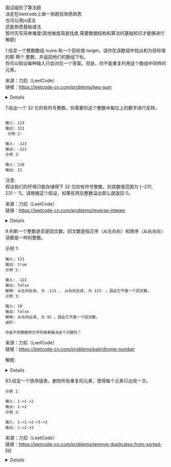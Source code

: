 面试碰到了算法题  
决定在leetcode上做一些题目熟悉熟悉  
也可以用js语法  
还能熟悉基础语法  
暂时先写简单难度(其他难度简直找虐,需要数据结构和算法的基础知识才能够进行解题)  

  
  
1.给定一个整数数组 nums 和一个目标值 target，请你在该数组中找出和为目标值的那 两个 整数，并返回他们的数组下标。  
你可以假设每种输入只会对应一个答案。但是，你不能重复利用这个数组中同样的元素。  
  
来源：力扣（LeetCode）  
链接：https://leetcode-cn.com/problems/two-sum  
  
<details>  
  
解题:  
1.遍历  
```
var twoSum = function(nums, target) {
    for(let i = 0; i < nums.length; i++) {
        for(let j = i + 1; j < nums.length ; j++) {
            if(nums[i] + nums[j] === target) {
                return [i,j];
            }
        }
    }
};  
```
188ms  
2.使用filter替代第一个for循环  
```
var twoSum = function(nums, target) {
    let i,j;
    nums.filter((num,index,nums) => {
        for(let k = index + 1,len = nums.length; k < len; k++) {
            if(num + nums[k] === target) {
                i = index;
                j = k;
                break;
            }
        }
    })
    return [i,j];
};
```
148ms  
  
其他解法不太看得懂,就这样吧先  

</details>  
  
7.给出一个 32 位的有符号整数，你需要将这个整数中每位上的数字进行反转。
```示例 1:

输入: 123
输出: 321
 示例 2:

输入: -123
输出: -321
示例 3:

输入: 120
输出: 21
```
注意:  
假设我们的环境只能存储得下 32 位的有符号整数，则其数值范围为 [−231,  231 − 1]。请根据这个假设，如果反转后整数溢出那么就返回 0。  
  
来源：力扣（LeetCode）  
链接：https://leetcode-cn.com/problems/reverse-integer  
  
<details>    
  
解题:  
转数组用数组reverse然后转回数字
```
var reverse = function(x) {
    let ans;
    let max = Math.pow(2,31);
    if(x < 0) {
        ans = Number.parseInt((-x).toString(10).split('').reverse().join(''));
        return (ans > max) ? 0: -ans;
    } else {
        ans = Number.parseInt(x.toString(10).split('').reverse().join(''));
        return (ans > max - 1) ? 0: ans;
    }
};
```
同样是暴力方法  
92ms  

</details> 


9.判断一个整数是否是回文数。回文数是指正序（从左向右）和倒序（从右向左）读都是一样的整数。  
  
示例 1:  
```
输入: 121
输出: true
示例 2:

输入: -121
输出: false
解释: 从左向右读, 为 -121 。 从右向左读, 为 121- 。因此它不是一个回文数。
示例 3:

输入: 10
输出: false
解释: 从右向左读, 为 01 。因此它不是一个回文数。
进阶:

你能不将整数转为字符串来解决这个问题吗？
```
来源：力扣（LeetCode）  
链接：https://leetcode-cn.com/problems/palindrome-number  

解题:  
<details>  
字符串法  
  
```
var isPalindrome = function(x) {
    if(x < 0) return false;
    if(x.toString(10).split('').reverse().join('') === x.toString(10)) {
        return true;
    } else {
        return false;
    }
};
```  
  
  
  
</details>
  
    
83.给定一个排序链表，删除所有重复的元素，使得每个元素只出现一次。  
```
示例 1:

输入: 1->1->2
输出: 1->2
示例 2:

输入: 1->1->2->3->3
输出: 1->2->3
```
来源：力扣（LeetCode）  
链接：https://leetcode-cn.com/problems/remove-duplicates-from-sorted-list  
  
  
<details>
  
链表的使用
```
/**
 * Definition for singly-linked list.
 * function ListNode(val) {
 *     this.val = val;
 *     this.next = null;
 * }
 */
/**
 * @param {ListNode} head
 * @return {ListNode}
 */
var deleteDuplicates = function(head) {
    if(!head) {
        return null;
    }
    let mySet = new Set();
    (function addSet() {
        if(head) {
            mySet.add(head.val);
            head = head.next;
            addSet();
        }
    })();
    let arr = [...mySet];
    let len = arr.length;
    let index = 1;
    let ans = new ListNode(arr[0]);
    head = ans; 
    (function pushListNode() {
        if(index < len) {
            head.next = new ListNode(arr[index]);
            head = head.next;
            index++;
            pushListNode();
        }
    })();
    return ans;
};
```
76ms  
写复杂了,需要简化  
</details>  
